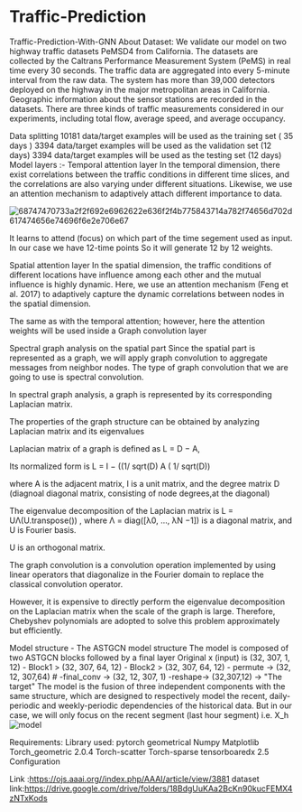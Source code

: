 # Traffic-Prediction
Traffic-Prediction-With-GNN
About Dataset:
We validate our model on two highway traffic datasets PeMSD4 from California. The datasets are collected by the Caltrans Performance Measurement System (PeMS) in real time every 30 seconds. The traffic data are aggregated into every 5-minute interval from the raw data. The system has more than 39,000 detectors deployed on the highway in the major metropolitan areas in California. Geographic information about the sensor stations are recorded in the datasets. There are three kinds of traffic measurements considered in our experiments, including total flow, average speed, and average occupancy.

Data splitting
10181 data/target examples will be used as the training set ( 35 days )
3394 data/target examples will be used as the validation set (12 days)
3394 data/target examples will be used as the testing set (12 days)
Model layers :-
Temporal attention layer
In the temporal dimension, there exist correlations between the traffic conditions in different time slices, and the correlations are also varying under different situations. Likewise, we use an attention mechanism to adaptively attach different importance to data.



![68747470733a2f2f692e6962622e636f2f4b775843714a782f74656d702d617474656e74696f6e2e706e67](https://user-images.githubusercontent.com/113280269/191446792-5e6c2245-55a9-4bb3-a57b-3381a01f5a06.png)

It learns to attend (focus) on which part of the time segement used as input. In our case we have 12-time points So it will generate 12 by 12 weights.

Spatial attention layer
In the spatial dimension, the traffic conditions of different locations have influence among each other and the mutual influence is highly dynamic. Here, we use an attention mechanism (Feng et al. 2017) to adaptively capture the dynamic correlations between nodes in the spatial dimension.





The same as with the temporal attention; however, here the attention weights will be used inside a Graph convolution layer

Spectral graph analysis on the spatial part
Since the spatial part is represented as a graph, we will apply graph convolution to aggregate messages from neighbor nodes. The type of graph convolution that we are going to use is spectral convolution.

In spectral graph analysis, a graph is represented by its corresponding Laplacian matrix.

The properties of the graph structure can be obtained by analyzing Laplacian matrix and its eigenvalues

Laplacian matrix of a graph is defined as L = D − A,

Its normalized form is L = I − ((1/ sqrt(D) A ( 1/ sqrt(D))

where A is the adjacent matrix, I is a unit matrix, and the degree matrix D (diagnoal diagonal matrix, consisting of node degrees,at the diagonal)

The eigenvalue decomposition of the Laplacian matrix is L = UΛ(U.transpose()) , where Λ = diag([λ0, ..., λN −1]) is a diagonal matrix, and U is Fourier basis.

U is an orthogonal matrix.

The graph convolution is a convolution operation implemented by using linear operators that diagonalize in the Fourier domain to replace the classical convolution operator.

However, it is expensive to directly perform the eigenvalue decomposition on the Laplacian matrix when the scale of the graph is large. Therefore, Chebyshev polynomials are adopted to solve this problem approximately but efficiently.

Model structure -
The ASTGCN model structure
The model is composed of two ASTGCN blocks followed by a final layer Original x (input) is (32, 307, 1, 12) - Block1 > (32, 307, 64, 12) - Block2 > (32, 307, 64, 12) - permute -> (32, 12, 307,64) # -final_conv -> (32, 12, 307, 1) -reshape-> (32,307,12) -> "The target" The model is the fusion of three independent components with the same structure, which are designed to respectively model the recent, daily-periodic and weekly-periodic dependencies of the historical data. But in our case, we will only focus on the recent segment (last hour segment) i.e. X_h
![model](https://user-images.githubusercontent.com/113280269/191446563-eef74c73-7a42-42cd-88b1-4304696f2b9c.png)





Requirements:
Library used:
pytorch geometrical
Numpy
Matplotlib
Torch_geometric 2.0.4
Torch-scatter
Torch-sparse
tensorboaredx 2.5
Configuration


Link :https://ojs.aaai.org//index.php/AAAI/article/view/3881
dataset link:https://drive.google.com/drive/folders/18BdgUuKAa2BcKn90kucFEMX4zNTxKods

